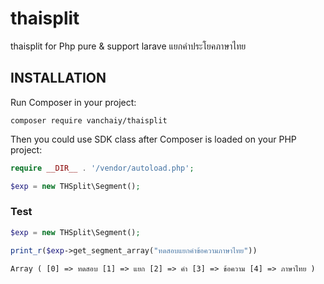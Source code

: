 # thaisplit
thaisplit for Php pure &amp; support larave
แยกคำประโยคภาษาไทย

INSTALLATION
------------

Run Composer in your project:

    composer require vanchaiy/thaisplit
    
Then you could use SDK class after Composer is loaded on your PHP project:

```php
require __DIR__ . '/vendor/autoload.php';

$exp = new THSplit\Segment();
```

### Test

```php
$exp = new THSplit\Segment();

print_r($exp->get_segment_array("ทดสอบแยกคำข้อความภาษาไทย"))
```
```array
Array ( [0] => ทดสอบ [1] => แยก [2] => คำ [3] => ข้อความ [4] => ภาษาไทย )
```

